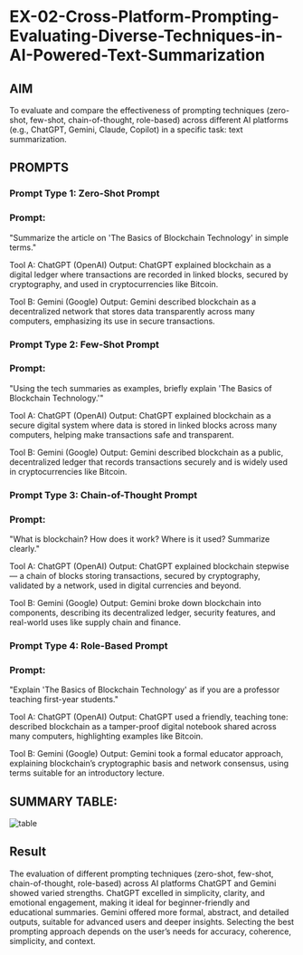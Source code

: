 # EX-02-Cross-Platform-Prompting-Evaluating-Diverse-Techniques-in-AI-Powered-Text-Summarization

## AIM
To evaluate and compare the effectiveness of prompting techniques (zero-shot, few-shot, chain-of-thought, role-based) across different AI platforms (e.g., ChatGPT, Gemini, Claude, Copilot) in a specific task: text summarization.

## PROMPTS
### Prompt Type 1: Zero-Shot Prompt
### Prompt:
"Summarize the article on 'The Basics of Blockchain Technology' in simple terms."

Tool A: ChatGPT (OpenAI)
Output:
ChatGPT explained blockchain as a digital ledger where transactions are recorded in linked blocks, secured by cryptography, and used in cryptocurrencies like Bitcoin.

Tool B: Gemini (Google)
Output:
Gemini described blockchain as a decentralized network that stores data transparently across many computers, emphasizing its use in secure transactions.

### Prompt Type 2: Few-Shot Prompt
### Prompt:
"Using the tech summaries as examples, briefly explain 'The Basics of Blockchain Technology.'"

Tool A: ChatGPT (OpenAI)
Output:
ChatGPT explained blockchain as a secure digital system where data is stored in linked blocks across many computers, helping make transactions safe and transparent.

Tool B: Gemini (Google)
Output:
Gemini described blockchain as a public, decentralized ledger that records transactions securely and is widely used in cryptocurrencies like Bitcoin.

### Prompt Type 3: Chain-of-Thought Prompt
### Prompt:
"What is blockchain? How does it work? Where is it used? Summarize clearly."

Tool A: ChatGPT (OpenAI)
Output:
ChatGPT explained blockchain stepwise — a chain of blocks storing transactions, secured by cryptography, validated by a network, used in digital currencies and beyond.

Tool B: Gemini (Google)
Output:
Gemini broke down blockchain into components, describing its decentralized ledger, security features, and real-world uses like supply chain and finance.

### Prompt Type 4: Role-Based Prompt
### Prompt:
"Explain 'The Basics of Blockchain Technology' as if you are a professor teaching first-year students."

Tool A: ChatGPT (OpenAI)
Output:
ChatGPT used a friendly, teaching tone: described blockchain as a tamper-proof digital notebook shared across many computers, highlighting examples like Bitcoin.

Tool B: Gemini (Google)
Output:
Gemini took a formal educator approach, explaining blockchain’s cryptographic basis and network consensus, using terms suitable for an introductory lecture.

## SUMMARY TABLE:
![table](https://github.com/user-attachments/assets/771e1028-1446-4611-895f-f29239f60919)

## Result
The evaluation of different prompting techniques (zero-shot, few-shot, chain-of-thought, role-based) across AI platforms ChatGPT and Gemini showed varied strengths. ChatGPT excelled in simplicity, clarity, and emotional engagement, making it ideal for beginner-friendly and educational summaries. Gemini offered more formal, abstract, and detailed outputs, suitable for advanced users and deeper insights. Selecting the best prompting approach depends on the user’s needs for accuracy, coherence, simplicity, and context.
